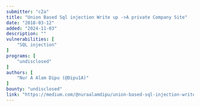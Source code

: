 ```yaml
---
submitter: "c2a"
title: "Union Based Sql injection Write up ->A private Company Site"
date: "2018-03-12"
added: "2024-11-03"
description: ""
vulnerabilities: [
    "SQL injection"
]
programs: [
    "undisclosed"
]
authors: [
    "Nur A Alam Dipu (@Dipu1A)"
]
bounty: "undisclosed"
link: "https://medium.com/@nuraalamdipu/union-based-sql-injection-write-up-a-private-company-site-273f89a49ed9"
---
```





